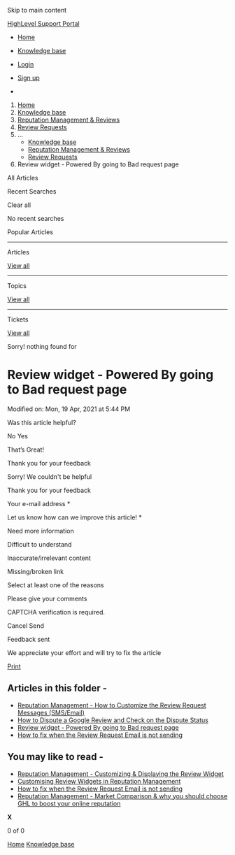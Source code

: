 Skip to main content

[ HighLevel Support Portal ](https://help.gohighlevel.com)

  * [ Home ](/support/home)
  * [ Knowledge base ](/support/solutions)

  * [Login](/support/login)
  * [Sign up](/support/signup)
  * 

  1. [Home](/support/home)
  2. [Knowledge base](/support/solutions)
  3. [Reputation Management & Reviews](/support/solutions/48000449583)
  4. [Review Requests](/support/solutions/folders/48000666025)
  5. ... 
     * [Knowledge base](/support/solutions)
     * [Reputation Management & Reviews](/support/solutions/48000449583)
     * [Review Requests](/support/solutions/folders/48000666025)
  6. Review widget - Powered By going to Bad request page

All  Articles 

Recent Searches

Clear all

No recent searches

Popular Articles

* * *

Articles

[View all](/support/search/solutions)

* * *

Topics

[View all](/support/search/topics)

* * *

Tickets

[View all](/support/search/tickets)

Sorry! nothing found for   

# Review widget - Powered By going to Bad request page

Modified on: Mon, 19 Apr, 2021 at 5:44 PM

Was this article helpful?

No  Yes 

That’s Great!

Thank you for your feedback

Sorry! We couldn't be helpful

Thank you for your feedback

Your e-mail address *

Let us know how can we improve this article! *

Need more information 

Difficult to understand 

Inaccurate/irrelevant content 

Missing/broken link 

Select at least one of the reasons 

Please give your comments 

CAPTCHA verification is required. 

Cancel  Send 

Feedback sent

We appreciate your effort and will try to fix the article

[Print](javascript:print\(\))

## Articles in this folder -

  * [Reputation Management - How to Customize the Review Request Messages (SMS/Email)](/support/solutions/articles/48000980328-reputation-management-how-to-customize-the-review-request-messages-sms-email-)
  * [How to Dispute a Google Review and Check on the Dispute Status](/support/solutions/articles/48001180761-how-to-dispute-a-google-review-and-check-on-the-dispute-status)
  * [Review widget - Powered By going to Bad request page](/support/solutions/articles/48001181136-review-widget-powered-by-going-to-bad-request-page)
  * [How to fix when the Review Request Email is not sending](/support/solutions/articles/48001204155-how-to-fix-when-the-review-request-email-is-not-sending)

## You may like to read -

  * [Reputation Management - Customizing & Displaying the Review Widget](/support/solutions/articles/48001222766-reputation-management-customizing-displaying-the-review-widget)
  * [Customising Review Widgets in Reputation Management](/support/solutions/articles/155000000997-customising-review-widgets-in-reputation-management)
  * [How to fix when the Review Request Email is not sending](/support/solutions/articles/48001204155-how-to-fix-when-the-review-request-email-is-not-sending)
  * [Reputation Management - Market Comparison & why you should choose GHL to boost your online reputation](/support/solutions/articles/155000003397-reputation-management-market-comparison-why-you-should-choose-ghl-to-boost-your-online-reputation)

**X**

0 of 0 []()

[Home](/support/home) [Knowledge base](/support/solutions)
